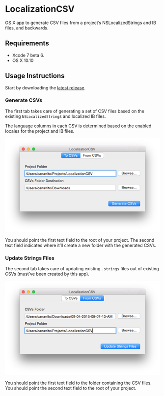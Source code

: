 # LocalizationCSV

OS X app to generate CSV files from a project’s NSLocalizedStrings and IB files, and backwards.

## Requirements

* Xcode 7 beta 6.
* OS X 10.10

## Usage Instructions

Start by downloading the [latest release](https://github.com/Cananito/LocalizationCSV/releases).

### Generate CSVs

The first tab takes care of generating a set of CSV files based on the existing `NSLocalizedString`s and localized IB files.

The language columns in each CSV is determined based on the enabled locales for the project and IB files.

<img src="https://raw.githubusercontent.com/Cananito/LocalizationCSV/master/Assets/Screenshots/ToCSVs.png" />

You should point the first text field to the root of your project. The second text field indicates where it’ll create a new folder with the generated CSVs.

### Update Strings Files

The second tab takes care of updating existing `.strings` files out of existing CSVs (must’ve been created by this app).

<img src="https://raw.githubusercontent.com/Cananito/LocalizationCSV/master/Assets/Screenshots/FromCSVs.png" />

You should point the first text field to the folder containing the CSV files. You should point the second text field to the root of your project.

